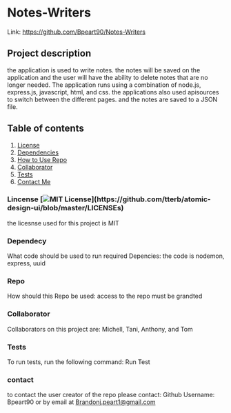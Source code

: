 # Notes-Writers

Link: https://github.com/Bpeart90/Notes-Writers

## Project description
the application is used to write notes. the notes 
will be saved on the application and the user will have the ability to delete notes that are no longer needed. The application runs using a combination of node.js, express.js, javascript, html, and css. the applications also used apisources to switch between the different pages. and the notes are saved to a JSON file.

## Table of contents
1. [License](#license)
2. [Dependencies](#dependency)
3. [How to Use Repo](#howtouserepo)
4. [Collaborator](#collaborator)
5. [Tests](#tests)
6. [Contact Me](#contact)

### Lincense [![MIT License](https://img.shields.io/apm/l/atomic-design-ui.svg?)](https://github.com/tterb/atomic-design-ui/blob/master/LICENSEs)
the licesnse used for this project is MIT

### Dependecy
What code should be used to run required Depencies:
the code is nodemon, express, uuid

### Repo
How should this Repo be used: access to the repo must be grandted

### Collaborator
Collaborators on this project are:
Michell, Tani, Anthony, and Tom

### Tests
To run tests, run the following command: 
Run Test

### contact
to contact the user creator of the repo please contact: Github Username: Bpeart90 or by email at Brandonj.peart1@gmail.com
    
